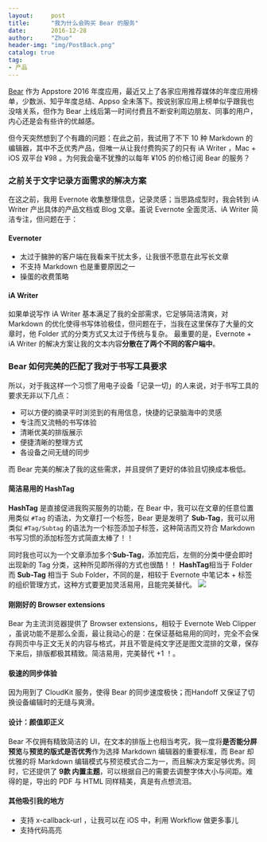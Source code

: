 ```yaml
---
layout:     post
title:      "我为什么会购买 Bear 的服务"
date:       2016-12-28
author:     "Zhuo"
header-img: "img/PostBack.png"
catalog: true
tag:
- 产品
---
```


[Bear](http://www.bear-writer.com) 作为 Appstore 2016 年度应用，最近又上了各家应用推荐媒体的年度应用榜单，少数派、知乎年度总结、Appso 全未落下。按说别家应用上榜单似乎跟我也没啥关系，但作为 Bear 上线后第一时间付费且不断安利周边朋友、同事的用户，内心还是会有些许的优越感。  

但今天突然想到了个有趣的问题：在此之前，我试用了不下 10 种 Markdown 的编辑器，其中不乏优秀产品，但唯一从让我付费购买了的只有 iA Writer ，Mac + iOS 双平台 ¥98 。为何我会毫不犹豫的以每年 ¥105 的价格订阅 Bear 的服务？  

### 之前关于文字记录方面需求的解决方案
在这之前，我用 Evernote 收集整理信息，记录灵感；当思路成型时，我会转到 iA Writer 产出具体的产品文档或 Blog 文章。虽说 Evernote 全面灵活、iA Writer 简洁专注，但问题在于：  

#### Evernoter
* 太过于臃肿的客户端在我看来干扰太多，让我很不愿意在此写长文章
* 不支持 Markdown 也是重要原因之一
* 操蛋的收费策略  

#### iA Writer
如果单说写作 iA Writer 基本满足了我的全部需求，它足够简洁清爽，对 Markdown 的优化使得书写体验极佳，但问题在于，当我在这里保存了大量的文章时，他 Folder 式的分类方式又太过于传统与复杂。  最重要的是，Evernote + iA Writer 的解决方案让我的文本内容**分散在了两个不同的客户端中**。

### Bear 如何完美的匹配了我对于书写工具要求
所以，对于我这样一个习惯了用电子设备「记录一切」的人来说，对于书写工具的要求无非以下几点：
* 可以方便的摘录平时浏览到的有用信息，快捷的记录脑海中的灵感
* 专注而又流畅的书写体验
* 清晰优美的排版展示
* 便捷清晰的整理方式
* 各设备之间无缝的同步  

而 Bear 完美的解决了我的这些需求，并且提供了更好的体验且切换成本极低。

#### 简洁易用的 HashTag
**HashTag** 是直接促进我购买服务的功能，在 Bear 中，我可以在文章的任意位置用类似 `#Tag` 的语法，为文章打一个标签，Bear 更是发明了 **Sub-Tag**，我可以用类似 `#Tag/Subtag` 的语法为一个标签添加子标签，这种简洁而又符合 Markdown 书写习惯的添加标签方式简直太棒了！！  

同时我也可以为一个文章添加多个**Sub-Tag**，添加完后，左侧的分类中便会即时出现新的 Tag 分类，这种所见即所得的方式也很酷！！  **HashTag**相当于 Folder 而 **Sub-Tag** 相当于 Sub Folder，不同的是，相较于 Evernote 中笔记本 + 标签的组织管理方式，这种方式要更加灵活易用，且能完美替代。
![](http://oi290ogaj.bkt.clouddn.com/Bear.png)

#### 刚刚好的 Browser extensions
Bear 为主流浏览器提供了 Browser extensions，相较于 Evernote Web Clipper ，虽说功能不是那么全面，最让我动心的是：在保证基础易用的同时，完全不会保存网页中与正文无关的内容与格式，并且不管是纯文字还是图文混排的文章，保存下来后，排版都极其精致。简洁易用，完美替代 +1 ！。

#### 极速的同步体验
因为用到了 CloudKit 服务，使得 Bear 的同步速度极快；而Handoff 又保证了切换设备编辑时的无缝与爽滑。

#### 设计：颜值即正义
Bear 不仅拥有精致简洁的 UI，在文本的排版上也相当考究，我一度将**是否能分屏预览**与**预览的版式是否优秀**作为选择 Markdown 编辑器的重要标准，而 Bear 却优雅的将 Markdown 编辑模式与预览模式合二为一，而且解决方案足够优秀。同时，它还提供了 **9款 内置主题**，可以根据自己的需要去调整字体大小与间距。难得的是，导出的 PDF 与 HTML 同样精美，真是有点想流泪。

#### 其他吸引我的地方
* 支持 x-callback-url ，让我可以在 iOS 中，利用 Workflow 做更多事儿
* 支持代码高亮